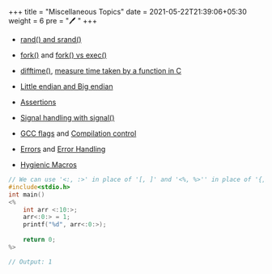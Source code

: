 +++
title = "Miscellaneous Topics"
date = 2021-05-22T21:39:06+05:30
weight = 6
pre = "🖊 "
+++

- [rand() and srand()](https://www.geeksforgeeks.org/rand-and-srand-in-ccpp/)

- [fork()](https://www.geeksforgeeks.org/fork-system-call/) and [fork() vs exec()](https://www.geeksforgeeks.org/difference-fork-exec/)

- [difftime()](https://www.geeksforgeeks.org/difftime-c-library-function/), [measure time taken by a function in C](https://www.geeksforgeeks.org/how-to-measure-time-taken-by-a-program-in-c/)

- [Little endian and Big endian](https://www.geeksforgeeks.org/little-and-big-endian-mystery/)

- [Assertions](https://www.geeksforgeeks.org/assertions-cc/)

- [Signal handling with signal()](https://www.geeksforgeeks.org/write-a-c-program-that-doesnt-terminate-when-ctrlc-is-pressed/)

- [GCC flags](/c++-language-specifics/basics/#compiler-flags) and [Compilation control](https://abhishekarya1.github.io/post/2018-08-08-the-complete-compilation-process/)

- [Errors](https://www.geeksforgeeks.org/errors-in-cc/) and [Error Handling](https://www.geeksforgeeks.org/error-handling-c-programs/)

- [Hygienic Macros](https://www.geeksforgeeks.org/hygienic-macros-introduction/)

```c
// We can use '<:, :>' in place of '[, ]' and '<%, %>'' in place of '{, }'
#include<stdio.h>
int main()
<%
    int arr <:10:>;
    arr<:0:> = 1;
    printf("%d", arr<:0:>);
  
    return 0;
%>

// Output: 1
```